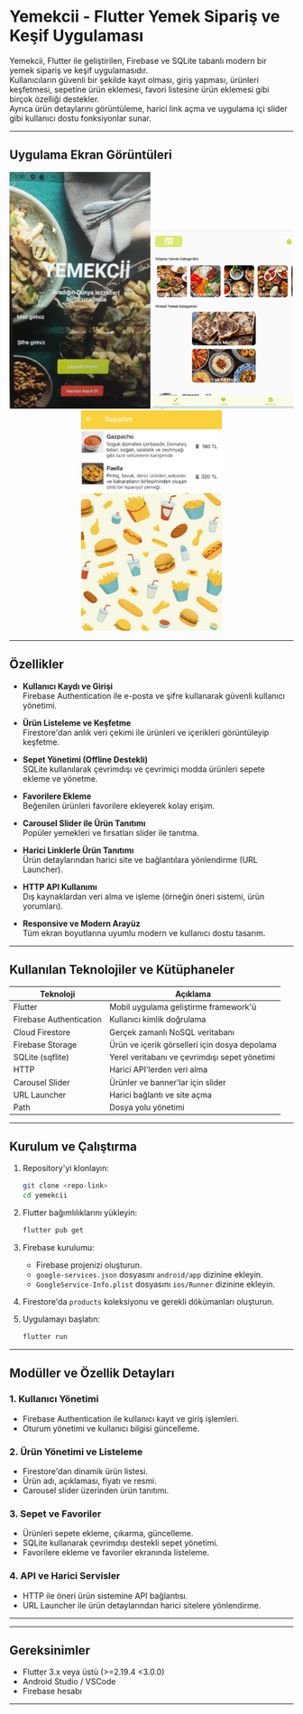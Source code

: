 # Yemekcii - Flutter Yemek Sipariş ve Keşif Uygulaması

Yemekcii, Flutter ile geliştirilen, Firebase ve SQLite tabanlı modern bir yemek sipariş ve keşif uygulamasıdır.  
Kullanıcıların güvenli bir şekilde kayıt olması, giriş yapması, ürünleri keşfetmesi, sepetine ürün eklemesi, favori listesine ürün eklemesi gibi birçok özelliği destekler.  
Ayrıca ürün detaylarını görüntüleme, harici link açma ve uygulama içi slider gibi kullanıcı dostu fonksiyonlar sunar.

---


## Uygulama Ekran Görüntüleri

<p align="center">
  <img src="readmeimg/img1.png" width="250" alt="Ana Sayfa">
  <img src="readmeimg/img2.png" width="250" alt="Ürün Detay">
  <img src="readmeimg/img4.png" width="250" alt="Sepet Ekranı">
</p>

---

## Özellikler

- **Kullanıcı Kaydı ve Girişi**  
  Firebase Authentication ile e-posta ve şifre kullanarak güvenli kullanıcı yönetimi.

- **Ürün Listeleme ve Keşfetme**  
  Firestore'dan anlık veri çekimi ile ürünleri ve içerikleri görüntüleyip keşfetme.

- **Sepet Yönetimi (Offline Destekli)**  
  SQLite kullanılarak çevrimdışı ve çevrimiçi modda ürünleri sepete ekleme ve yönetme.

- **Favorilere Ekleme**  
  Beğenilen ürünleri favorilere ekleyerek kolay erişim.

- **Carousel Slider ile Ürün Tanıtımı**  
  Popüler yemekleri ve fırsatları slider ile tanıtma.

- **Harici Linklerle Ürün Tanıtımı**  
  Ürün detaylarından harici site ve bağlantılara yönlendirme (URL Launcher).

- **HTTP API Kullanımı**  
  Dış kaynaklardan veri alma ve işleme (örneğin öneri sistemi, ürün yorumları).

- **Responsive ve Modern Arayüz**  
  Tüm ekran boyutlarına uyumlu modern ve kullanıcı dostu tasarım.

---

## Kullanılan Teknolojiler ve Kütüphaneler

| Teknoloji | Açıklama |
|-----------|----------|
| Flutter | Mobil uygulama geliştirme framework'ü |
| Firebase Authentication | Kullanıcı kimlik doğrulama |
| Cloud Firestore | Gerçek zamanlı NoSQL veritabanı |
| Firebase Storage | Ürün ve içerik görselleri için dosya depolama |
| SQLite (sqflite) | Yerel veritabanı ve çevrimdışı sepet yönetimi |
| HTTP | Harici API'lerden veri alma |
| Carousel Slider | Ürünler ve banner'lar için slider |
| URL Launcher | Harici bağlantı ve site açma |
| Path | Dosya yolu yönetimi |

---

## Kurulum ve Çalıştırma

1. Repository'yi klonlayın:
    ```bash
    git clone <repo-link>
    cd yemekcii
    ```

2. Flutter bağımlılıklarını yükleyin:
    ```bash
    flutter pub get
    ```

3. Firebase kurulumu:
    - Firebase projenizi oluşturun.
    - `google-services.json` dosyasını `android/app` dizinine ekleyin.
    - `GoogleService-Info.plist` dosyasını `ios/Runner` dizinine ekleyin.

4. Firestore'da `products` koleksiyonu ve gerekli dökümanları oluşturun.

5. Uygulamayı başlatın:
    ```bash
    flutter run
    ```

---

## Modüller ve Özellik Detayları

### 1. Kullanıcı Yönetimi
- Firebase Authentication ile kullanıcı kayıt ve giriş işlemleri.
- Oturum yönetimi ve kullanıcı bilgisi güncelleme.

### 2. Ürün Yönetimi ve Listeleme
- Firestore'dan dinamik ürün listesi.
- Ürün adı, açıklaması, fiyatı ve resmi.
- Carousel slider üzerinden ürün tanıtımı.

### 3. Sepet ve Favoriler
- Ürünleri sepete ekleme, çıkarma, güncelleme.
- SQLite kullanarak çevrimdışı destekli sepet yönetimi.
- Favorilere ekleme ve favoriler ekranında listeleme.

### 4. API ve Harici Servisler
- HTTP ile öneri ürün sistemine API bağlantısı.
- URL Launcher ile ürün detaylarından harici sitelere yönlendirme.

---

---

## Gereksinimler

- Flutter 3.x veya üstü (>=2.19.4 <3.0.0)
- Android Studio / VSCode
- Firebase hesabı

---

